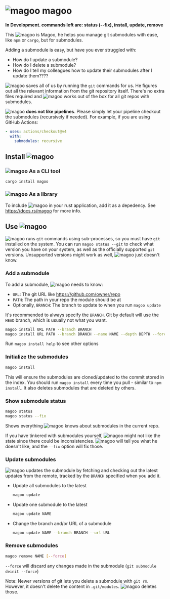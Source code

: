 # ![magoo](https://raw.githubusercontent.com/Pistionight/magoo/main/magoo.webp) magoo

**In Development. commands left are: status (--fix), install, update, remove**

This ![magoo](https://raw.githubusercontent.com/Pistionight/magoo/main/magoo.webp) is Magoo, he helps you manage git submodules with ease, like `npm` or `cargo`, but for submodules.

Adding a submodule is easy, but have you ever struggled with:
- How do I update a submodule?
- How do I delete a submodule?
- How do I tell my colleagues how to update their submodules after I update them????

![magoo](https://raw.githubusercontent.com/Pistionight/magoo/main/magoo.webp) saves all of us by running the `git` commands for us. He figures out
all the relevant information from the git repository itself. There's no extra files
required and ![magoo](https://raw.githubusercontent.com/Pistionight/magoo/main/magoo.webp) works out of the box for all git repos with submodules.

![magoo](https://raw.githubusercontent.com/Pistionight/magoo/main/magoo.webp) **does not like pipelines**. Please simply let your pipeline
checkout the submodules (recursively if needed). For example, if you are using GitHub Actions:
```yaml
- uses: actions/checkout@v4
  with:
    submodules: recursive
```


## Install ![magoo](https://raw.githubusercontent.com/Pistionight/magoo/main/magoo.webp)

### ![magoo](https://raw.githubusercontent.com/Pistionight/magoo/main/magoo.webp) As a CLI tool
```
cargo install magoo
```

### ![magoo](https://raw.githubusercontent.com/Pistionight/magoo/main/magoo.webp) As a library
To include ![magoo](https://raw.githubusercontent.com/Pistionight/magoo/main/magoo.webp) in your rust application, add it as a depedency. See https://docs.rs/magoo for more info.

## Use ![magoo](https://raw.githubusercontent.com/Pistionight/magoo/main/magoo.webp)

![magoo](https://raw.githubusercontent.com/Pistionight/magoo/main/magoo.webp) runs `git` commands using sub-processes, so you must have `git` installed on the system.
You can run `magoo status --git` to check what version you have on your system, as well as
the officially supported `git` versions. Unsupported versions might work as well, ![magoo](https://raw.githubusercontent.com/Pistionight/magoo/main/magoo.webp) just doesn't know.


### Add a submodule
To add a submodule, ![magoo](https://raw.githubusercontent.com/Pistionight/magoo/main/magoo.webp) needs to know:
- `URL`: The git URL like https://github.com/owner/repo
- `PATH`: The path in your repo the module should be at
- Optionally, `BRANCH`: The branch to update to when you run `magoo update`

It's recommended to always specify the `BRANCH`. Git by default will use the `HEAD` branch, which
is usually not what you want.

```bash
magoo install URL PATH --branch BRANCH
magoo install URL PATH --branch BRANCH --name NAME --depth DEPTH --force
```

Run `magoo install help` to see other options

### Initialize the submodules
```bash
magoo install
```
This will ensure the submodules are cloned/updated to the commit stored in the index.
You should run `magoo install` every time you pull - similar to `npm install`. 
It also deletes submodules that are deleted by others.

### Show submodule status
```bash
magoo status
magoo status --fix
```
Shows everything ![magoo](https://raw.githubusercontent.com/Pistionight/magoo/main/magoo.webp) knows about submodules in the current repo.

If you have tinkered with submodules yourself, ![magoo](https://raw.githubusercontent.com/Pistionight/magoo/main/magoo.webp) might not like the state since
there could be inconsistencies. ![magoo](https://raw.githubusercontent.com/Pistionight/magoo/main/magoo.webp) will tell you what he doesn't like, and the `--fix` option will fix those.

### Update submodules

![magoo](https://raw.githubusercontent.com/Pistionight/magoo/main/magoo.webp) updates the submodule by fetching and checking out the latest updates from the remote, tracked by
the `BRANCH` specified when you add it.

- Update all submodules to the latest
   ```bash
   magoo update
   ```
- Update one submodule to the latest
   ```bash
   magoo update NAME
   ```
- Change the branch and/or URL of a submodule
   ```bash
   magoo update NAME --branch BRANCH --url URL
   ```

### Remove submodules
```bash
magoo remove NAME [--force]
```
`--force` will discard any changes made in the submodule (`git submodule deinit --force`)

Note: Newer versions of git lets you delete a submodule with `git rm`. However, it doesn't delete the content in
`.git/modules`. ![magoo](https://raw.githubusercontent.com/Pistionight/magoo/main/magoo.webp) deletes those.
